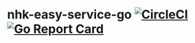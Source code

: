 # nhk-easy-service-go [![CircleCI](https://circleci.com/gh/nhk-news-web-easy/nhk-easy-service-go/tree/main.svg?style=svg)](https://circleci.com/gh/nhk-news-web-easy/nhk-easy-service-go/tree/main) [![Go Report Card](https://goreportcard.com/badge/github.com/nhk-news-web-easy/nhk-easy-service-go)](https://goreportcard.com/report/github.com/nhk-news-web-easy/nhk-easy-service-go)
